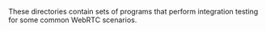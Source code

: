 These directories contain sets of programs that perform integration testing for some common WebRTC scenarios.

